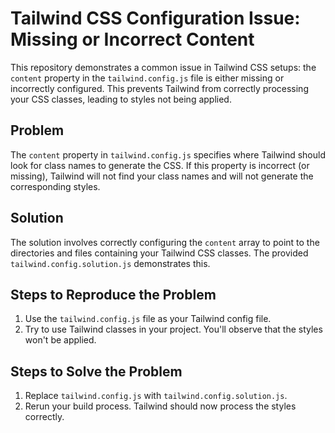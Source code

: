 # Tailwind CSS Configuration Issue: Missing or Incorrect Content

This repository demonstrates a common issue in Tailwind CSS setups: the `content` property in the `tailwind.config.js` file is either missing or incorrectly configured. This prevents Tailwind from correctly processing your CSS classes, leading to styles not being applied.

## Problem

The `content` property in `tailwind.config.js` specifies where Tailwind should look for class names to generate the CSS. If this property is incorrect (or missing), Tailwind will not find your class names and will not generate the corresponding styles.

## Solution

The solution involves correctly configuring the `content` array to point to the directories and files containing your Tailwind CSS classes.  The provided `tailwind.config.solution.js` demonstrates this.

## Steps to Reproduce the Problem

1.  Use the `tailwind.config.js` file as your Tailwind config file.
2.  Try to use Tailwind classes in your project.  You'll observe that the styles won't be applied.

## Steps to Solve the Problem

1. Replace `tailwind.config.js` with `tailwind.config.solution.js`.
2. Rerun your build process.  Tailwind should now process the styles correctly.